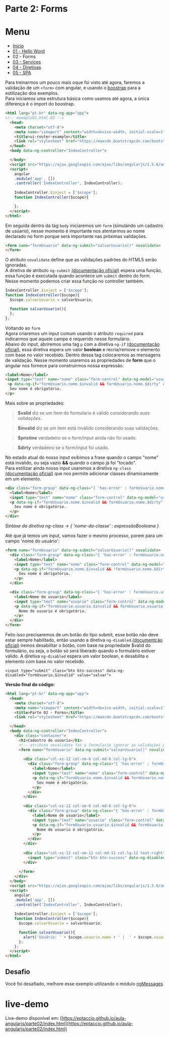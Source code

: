# Parte 2: Forms

# Menu
 -  [Inicio](https://github.com/marcosflorencio/aula-angularjs)
 -  [01 - Hello Word](https://github.com/marcosflorencio/aula-angularjs/tree/master/parte01)
 -  02 - Forms
 -  [03 - Services](https://github.com/marcosflorencio/aula-angularjs/tree/master/parte03)
 -  [04 - Diretivas](https://github.com/marcosflorencio/aula-angularjs/tree/master/parte04)
 -  [05 - SPA](https://github.com/marcosflorencio/aula-angularjs/tree/master/parte05)

Para treinarmos um pouco mais oque foi visto até agora, faremos a validação de um ```<form>``` com angular, e usando o [boostrap](http://getbootstrap.com/) para a estilização dos exemplos.  
Para iniciamos uma estrutura básica como usamos até agora, a única diferença é o import do boostrap.

```html
<html lang="pt-br" data-ng-app="app"> 
<!-- exemplo02.html 02 -->
  <head>
    <meta charset="utf-8">
    <meta name="viewport" content="width=device-width, initial-scale=1">
    <title>ui-router-example</title>
    <link rel="stylesheet" href="https://maxcdn.bootstrapcdn.com/bootstrap/3.3.6/css/bootstrap.min.css">
  </head>
  <body data-ng-controller="IndexController"> 

  </body>
  <script src="https://ajax.googleapis.com/ajax/libs/angularjs/1.5.6/angular.min.js"></script>
  <script>
    angular
    .module('app', [])
    .controller('IndexController', IndexController);
    
    IndexController.$inject = ['$scope']; 
    function IndexController($scope){

    };
  </script>
</html>
```
Em seguida dentro da tag `body` iniciaremos um `form` (simulando um cadastro de usúario), nesse momento é importante nos atentarmos ao nome declarado no form porque será importante nas próximas validações. 

```html
<form name="formUsuario" data-ng-submit="salvarUsuario()" novalidate>
</form>
```
O atributo ```novalidate``` define que as validações padrões do HTML5 serão ignoradas.  
A diretiva de atributo ```ng-submit``` [(documentação oficial)](https://docs.angularjs.org/api/ng/directive/ngSubmit) espera uma função, essa função é executada quando acontece um ```submit``` dentro do form.   
Nesse momento podemos criar essa função no controller também.
```js
IndexController.$inject = ['$scope']; 
function IndexController($scope){
  $scope.salvarUsuario = salvarUsuario;

  function salvarUsuario(){
  };
};
```  
Voltando ao `form`  
Agora criaremos um input comum usando o atributo `required` para indicarmos que aquele campo é requerido nesse formulário.  
Abaixo do input, abriremos uma tag `p` com a diretiva `ng-if` [(documentação oficial)](https://docs.angularjs.org/api/ng/directive/ngIf), essa diretiva espera um valor **boolean** e recria/remove o elemento com base no valor recebido. Dentro dessa tag colocaremos as mensagens de validação. Nesse momento usaremos as propriedades de **form** que o angular nos fornece para construirmos nossa expressão. 

```html
<label>Nome</label>
<input type="text" name="nome" class="form-control" data-ng-model="usuario.nome" required>
 <p data-ng-if="formUsuario.nome.$invalid && formUsuario.nome.$dirty" class="help-block">
  Seu nome é obrigatório.
</p>
```
Mais sobre as propriedades:
>**$valid**	diz se um item do formulario é válido considerando *suas validações*.

>**$invalid** diz se um item está inválido considerando suas validações.

>**$pristine** verdadeiro se o form/input ainda não foi usado.

>**$dirty**	verdadeiro se o form/input foi usado.

No estado atual do nosso input exibimos a frase quando o campo "nome" está invalido, ou seja vazio **&&** quando o campo já foi "tocado".  
Para estilizar ainda nosso input usaremos a diretiva ```ng-class``` [(documentação oficial)](https://docs.angularjs.org/api/ng/directive/ngClass) que nos permite adicionar classes dinamicamente em um elemento.   
```html
<div class="form-group" data-ng-class="{ 'has-error' : formUsuario.nome.$invalid && formUsuario.nome.$dirty }">
  <label>Nome</label>
  <input type="text" name="nome" class="form-control" data-ng-model="usuario.nome" required>
  <p data-ng-if="formUsuario.nome.$invalid && formUsuario.nome.$dirty" class="help-block">
    Seu nome é obrigatório.
  </p>
</div>
```
_Sintaxe da diretiva ng-class -> { 'nome-da-classe' : expressãoBooleana }_

Até que já temos um input, vamos fazer o mesmo processo, porem para um campo 'nome do usuário':
```html
<form name="formUsuario" data-ng-submit="salvarUsuario()" novalidate> 
  <div class="form-group" data-ng-class="{ 'has-error' : formUsuario.nome.$invalid && formUsuario.nome.$dirty }">
    <label>Nome</label>
    <input type="text" name="nome" class="form-control" data-ng-model="usuario.nome" required>
    <p data-ng-if="formUsuario.nome.$invalid && !formUsuario.nome.$dirty" class="help-block">
      Seu nome é obrigatório.
    </p>
  </div>

  <div class="form-group" data-ng-class="{ 'has-error' : formUsuario.usuario.$invalid && formUsuario.usuario.$dirty }">
    <label>Nome de usuario</label>
    <input type="text" name="usuario" class="form-control" data-ng-model="usuario.nomeUsuario" required>
    <p data-ng-if="formUsuario.usuario.$invalid && formUsuario.usuario.$dirty" class="help-block">
      Nome de usuario é obrigatório.
    </p>
  </div>
</form>
```
Feito isso precisaremos de um botão do tipo submit, esse botão não deve estar sempre habilitado, então usando a diretiva ```ng-disabled```.[(documentção oficial)](https://docs.angularjs.org/api/ng/directive/ngDisabled) iremos desabilitar o botão, com base na propriedade $valid do formulário, ou seja, o botão só será liberado quando o formulário estiver válido. A diretiva ```ng-disabled``` espera um valor boolean, e desabilita o elemento com base no valor recebido.
```
<input type="submit" class="btn btn-success" data-ng-disabled="formUsuario.$invalid" value="salvar">
```

**Versão final do código:** 
```html
<html lang="pt-br" data-ng-app="app"> 
  <head>
    <meta charset="utf-8">
    <meta name="viewport" content="width=device-width, initial-scale=1">
    <title>Parte 02 - Forms</title>
    <link rel="stylesheet" href="https://maxcdn.bootstrapcdn.com/bootstrap/3.3.6/css/bootstrap.min.css">

  </head>
  <body data-ng-controller="IndexController"> 
    <div class="container">
      <h1>Cadastro de usúario</h1>
      <!-- atributo novalidate faz o formulario ignorar as validações padrões do HTML  -->
      <form name="formUsuario" data-ng-submit="salvarUsuario()" novalidate> 
       
        <div class="col-xs-12 col-sm-6 col-md-6 col-lg-6">
          <div class="form-group" data-ng-class="{ 'has-error' : formUsuario.nome.$invalid && formUsuario.nome.$dirty }">
            <label>Nome</label>
            <input type="text" name="nome" class="form-control" data-ng-model="usuario.nome" required>
            <p data-ng-if="formUsuario.nome.$invalid && formUsuario.nome.$dirty" class="help-block">
              Seu nome é obrigatório.
            </p>
          </div>
        </div>
       
        <div class="col-xs-12 col-sm-6 col-md-6 col-lg-6">
          <div class="form-group" data-ng-class="{ 'has-error' : formUsuario.usuario.$invalid && formUsuario.usuario.$dirty }">
            <label>Nome de usuario</label>
            <input type="text" name="usuario" class="form-control" data-ng-model="usuario.nomeUsuario" required>
            <p data-ng-if="formUsuario.usuario.$invalid && formUsuario.usuario.$dirty" class="help-block">
              Nome de usuario é obrigatório.
            </p>
          </div>
        </div>
       
        <div class="col-xs-12 col-sm-12 col-md-12 col-lg-12 text-right">
          <input type="submit" class="btn btn-success" data-ng-disabled="formUsuario.$invalid" value="salvar">
        </div>
        
      </form>
    </div>
  </body>
  <script src="https://ajax.googleapis.com/ajax/libs/angularjs/1.5.6/angular.min.js"></script>
  <script>
    angular
    .module('app', [])
    .controller('IndexController', IndexController);
    
    IndexController.$inject = ['$scope']; 
    function IndexController($scope){
      $scope.salvarUsuario = salvarUsuario;

      function salvarUsuario(){
        alert('Usuário: ' + $scope.usuario.nome + ' |  ' + $scope.usuario.nomeUsuario + ' salvo!');
      };
    };
  </script>
</html>
```

## Desafio
Você foi desafiado, melhore esse exemplo utilizando o módulo [ngMessages](https://docs.angularjs.org/api/ngMessages/directive/ngMessages)


# live-demo
Live-demo disponível em:
[https://eptaccio.github.io/aula-angularjs/parte02/index.html](https://eptaccio.github.io/aula-angularjs/parte02/index.html)
